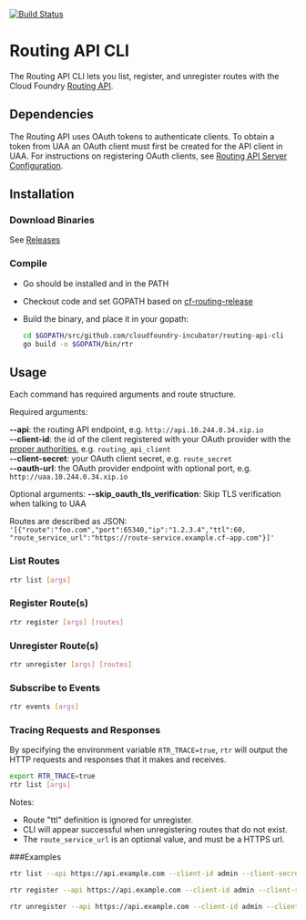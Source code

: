 [![Build Status](https://travis-ci.org/cloudfoundry-incubator/routing-api-cli.svg)](https://travis-ci.org/cloudfoundry-incubator/routing-api-cli)

# Routing API CLI

The Routing API CLI lets you list, register, and unregister routes with the Cloud Foundry [Routing API](https://github.com/cloudfoundry-incubator/routing-api).

## Dependencies

The Routing API uses OAuth tokens to authenticate clients. To obtain a token from UAA an OAuth client must first be created for the API client in UAA. For instructions on registering OAuth clients, see [Routing API Server Configuration](https://github.com/cloudfoundry-incubator/routing-api#oauth-clients).

## Installation

### Download Binaries

See [Releases](https://github.com/cloudfoundry-incubator/routing-api-cli/releases)

### Compile

- Go should be installed and in the PATH
- Checkout code and set GOPATH based on [cf-routing-release](https://github.com/cloudfoundry-incubator/cf-routing-release#-get-the-code)
- Build the binary, and place it in your gopath:

  ```bash
  cd $GOPATH/src/github.com/cloudfoundry-incubator/routing-api-cli
  go build -o $GOPATH/bin/rtr
  ```

## Usage

Each command has required arguments and route structure.

Required arguments:

**--api**: the routing API endpoint, e.g. `http://api.10.244.0.34.xip.io`<br />
**--client-id**: the id of the client registered with your OAuth provider with the [proper authorities](https://github.com/cloudfoundry-incubator/routing-api#oauth-clients), e.g. `routing_api_client`<br />
**--client-secret**: your OAuth client secret, e.g. `route_secret`<br />
**--oauth-url**: the OAuth provider endpoint with optional port, e.g. `http://uaa.10.244.0.34.xip.io`

Optional arguments:
**--skip_oauth_tls_verification**: Skip TLS verification when talking to UAA

Routes are described as JSON: `'[{"route":"foo.com","port":65340,"ip":"1.2.3.4","ttl":60, "route_service_url":"https://route-service.example.cf-app.com"}]'`

### List Routes
```bash
rtr list [args]
```

### Register Route(s)
```bash
rtr register [args] [routes]
```

### Unregister Route(s)
```bash
rtr unregister [args] [routes]
```
### Subscribe to Events
```bash
rtr events [args]
```

### Tracing Requests and Responses

By specifying the environment variable `RTR_TRACE=true`, `rtr` will output the HTTP requests and responses that it makes and receives.
```bash
export RTR_TRACE=true
rtr list [args]
```

Notes:
- Route "ttl" definition is ignored for unregister.
- CLI will appear successful when unregistering routes that do not exist.
- The `route_service_url` is an optional value, and must be a HTTPS url.

###Examples

```bash
rtr list --api https://api.example.com --client-id admin --client-secret admin-secret --oauth-url https://uaa.example.com

rtr register --api https://api.example.com --client-id admin --client-secret admin-secret --oauth-url https://uaa.example.com '[{"route":"mynewroute.com","port":12345,"ip":"1.2.3.4","ttl":60}]'

rtr unregister --api https://api.example.com --client-id admin --client-secret admin-secret --oauth-url https://uaa.example.com '[{"route":"undesiredroute.com","port":12345,"ip":"1.2.3.4"}]'
```
